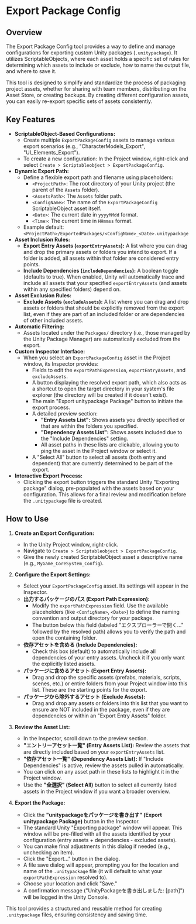 # Export Package Config

## Overview

The Export Package Config tool provides a way to define and manage configurations for exporting custom Unity packages (`.unitypackage`). It utilizes ScriptableObjects, where each asset holds a specific set of rules for determining which assets to include or exclude, how to name the output file, and where to save it.

This tool is designed to simplify and standardize the process of packaging project assets, whether for sharing with team members, distributing on the Asset Store, or creating backups. By creating different configuration assets, you can easily re-export specific sets of assets consistently.

## Key Features

-   **ScriptableObject-Based Configurations:**
    -   Create multiple `ExportPackageConfig` assets to manage various export scenarios (e.g., "CharacterModels_Export", "UI_Elements_Export").
    -   To create a new configuration: In the Project window, right-click and select `Create > Scriptableobject > ExportPackageConfig`.
-   **Dynamic Export Path:**
    -   Define a flexible export path and filename using placeholders:
        -   `<ProjectPath>`: The root directory of your Unity project (the parent of the `Assets` folder).
        -   `<AssetsPath>`: The `Assets` folder path.
        -   `<ConfigName>`: The name of the `ExportPackageConfig` ScriptableObject asset itself.
        -   `<Date>`: The current date in `yyyyMMdd` format.
        -   `<Time>`: The current time in `HHmmss` format.
    -   Example default: `<ProjectPath>/ExportedPackages/<ConfigName>_<Date>.unitypackage`
-   **Asset Inclusion Rules:**
    -   **Export Entry Assets (`exportEntryAssets`):** A list where you can drag and drop the primary assets or folders you intend to export. If a folder is added, all assets within that folder are considered entry points.
    -   **Include Dependencies (`includeDependencies`):** A boolean toggle (defaults to true). When enabled, Unity will automatically trace and include all assets that your specified `exportEntryAssets` (and assets within any specified folders) depend on.
-   **Asset Exclusion Rules:**
    -   **Exclude Assets (`excludeAssets`):** A list where you can drag and drop assets or folders that should be explicitly removed from the export list, even if they are part of an included folder or are dependencies of other included assets.
-   **Automatic Filtering:**
    -   Assets located under the `Packages/` directory (i.e., those managed by the Unity Package Manager) are automatically excluded from the export.
-   **Custom Inspector Interface:**
    -   When you select an `ExportPackageConfig` asset in the Project window, its Inspector provides:
        -   Fields to edit the `exportPathExpression`, `exportEntryAssets`, and `excludeAssets`.
        -   A button displaying the resolved export path, which also acts as a shortcut to open the target directory in your system's file explorer (the directory will be created if it doesn't exist).
        -   The main "Export unitypackage Package" button to initiate the export process.
        -   A detailed preview section:
            -   **"Entry Assets List":** Shows assets you directly specified or that are within the folders you specified.
            -   **"Dependency Assets List":** Shows assets included due to the "Include Dependencies" setting.
            -   All asset paths in these lists are clickable, allowing you to ping the asset in the Project window or select it.
        -   A "Select All" button to select all assets (both entry and dependent) that are currently determined to be part of the export.
-   **Interactive Export Process:**
    -   Clicking the export button triggers the standard Unity "Exporting package" dialog, pre-populated with the assets based on your configuration. This allows for a final review and modification before the `.unitypackage` file is created.

## How to Use

1.  **Create an Export Configuration:**
    *   In the Unity Project window, right-click.
    *   Navigate to `Create > Scriptableobject > ExportPackageConfig`.
    *   Give the newly created ScriptableObject asset a descriptive name (e.g., `MyGame_CoreSystem_Config`).

2.  **Configure the Export Settings:**
    *   Select your `ExportPackageConfig` asset. Its settings will appear in the Inspector.
    *   **出力するパッケージのパス (Export Path Expression):**
        *   Modify the `exportPathExpression` field. Use the available placeholders (like `<ConfigName>`, `<Date>`) to define the naming convention and output directory for your package.
        *   The button below this field (labeled "エクスプローラーで開く..." followed by the resolved path) allows you to verify the path and open the containing folder.
    *   **依存アセットを含める (Include Dependencies):**
        *   Check this box (default) to automatically include all dependencies of your entry assets. Uncheck it if you only want the explicitly listed assets.
    *   **パッケージに含めるアセット (Export Entry Assets):**
        *   Drag and drop the specific assets (prefabs, materials, scripts, scenes, etc.) or entire folders from your Project window into this list. These are the starting points for the export.
    *   **パッケージから除外するアセット (Exclude Assets):**
        *   Drag and drop any assets or folders into this list that you want to ensure are NOT included in the package, even if they are dependencies or within an "Export Entry Assets" folder.

3.  **Review the Asset List:**
    *   In the Inspector, scroll down to the preview section.
    *   **"エントリーアセット一覧" (Entry Assets List):** Review the assets that are directly included based on your `exportEntryAssets` list.
    *   **"依存アセット一覧" (Dependency Assets List):** If "Include Dependencies" is active, review the assets pulled in automatically.
    *   You can click on any asset path in these lists to highlight it in the Project window.
    *   Use the **"全選択" (Select All)** button to select all currently listed assets in the Project window if you want a broader overview.

4.  **Export the Package:**
    *   Click the **"unitypackageをパッケージを書き出す" (Export unitypackage Package)** button in the Inspector.
    *   The standard Unity "Exporting package" window will appear. This window will be pre-filled with all the assets identified by your configuration (entry assets + dependencies - excluded assets).
    *   You can make final adjustments in this dialog if needed (e.g., unchecking an item).
    *   Click the "Export..." button in the dialog.
    *   A file save dialog will appear, prompting you for the location and name of the `.unitypackage` file (it will default to what your `exportPathExpression` resolved to).
    *   Choose your location and click "Save."
    *   A confirmation message ("UnityPackageを書き出しました: [path]") will be logged in the Unity Console.

This tool provides a structured and reusable method for creating `.unitypackage` files, ensuring consistency and saving time.
